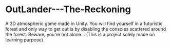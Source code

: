 # OutLander---The-Reckoning
A 3D atmospheric game made in Unity. You will find yourself in a futuristic forest and only way to get out is by disabling the consoles scattered around the forest. Beware, you're not alone... (This is a project solely made on learning purpose)
